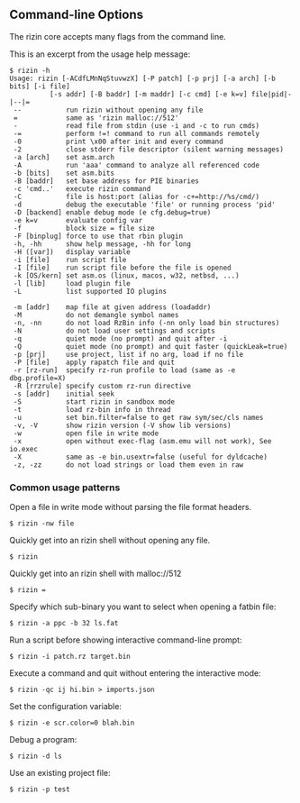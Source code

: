 ## Command-line Options

The rizin core accepts many flags from the command line.

This is an excerpt from the usage help message:
```
$ rizin -h
Usage: rizin [-ACdfLMnNqStuvwzX] [-P patch] [-p prj] [-a arch] [-b bits] [-i file]
          [-s addr] [-B baddr] [-m maddr] [-c cmd] [-e k=v] file|pid|-|--|=
 --           run rizin without opening any file
 =            same as 'rizin malloc://512'
 -            read file from stdin (use -i and -c to run cmds)
 -=           perform !=! command to run all commands remotely
 -0           print \x00 after init and every command
 -2           close stderr file descriptor (silent warning messages)
 -a [arch]    set asm.arch
 -A           run 'aaa' command to analyze all referenced code
 -b [bits]    set asm.bits
 -B [baddr]   set base address for PIE binaries
 -c 'cmd..'   execute rizin command
 -C           file is host:port (alias for -c+=http://%s/cmd/)
 -d           debug the executable 'file' or running process 'pid'
 -D [backend] enable debug mode (e cfg.debug=true)
 -e k=v       evaluate config var
 -f           block size = file size
 -F [binplug] force to use that rbin plugin
 -h, -hh      show help message, -hh for long
 -H ([var])   display variable
 -i [file]    run script file
 -I [file]    run script file before the file is opened
 -k [OS/kern] set asm.os (linux, macos, w32, netbsd, ...)
 -l [lib]     load plugin file
 -L           list supported IO plugins
```
```
 -m [addr]    map file at given address (loadaddr)
 -M           do not demangle symbol names
 -n, -nn      do not load RzBin info (-nn only load bin structures)
 -N           do not load user settings and scripts
 -q           quiet mode (no prompt) and quit after -i
 -Q           quiet mode (no prompt) and quit faster (quickLeak=true)
 -p [prj]     use project, list if no arg, load if no file
 -P [file]    apply rapatch file and quit
 -r [rz-run]  specify rz-run profile to load (same as -e dbg.profile=X)
 -R [rrzrule] specify custom rz-run directive
 -s [addr]    initial seek
 -S           start rizin in sandbox mode
 -t           load rz-bin info in thread
 -u           set bin.filter=false to get raw sym/sec/cls names
 -v, -V       show rizin version (-V show lib versions)
 -w           open file in write mode
 -x           open without exec-flag (asm.emu will not work), See io.exec
 -X           same as -e bin.usextr=false (useful for dyldcache)
 -z, -zz      do not load strings or load them even in raw
```

### Common usage patterns

Open a file in write mode without parsing the file format headers.
```
$ rizin -nw file
```
Quickly get into an rizin shell without opening any file.
```
$ rizin 
```
Quickly get into an rizin shell with malloc://512
```
$ rizin = 
```
Specify which sub-binary you want to select when opening a fatbin file:
```
$ rizin -a ppc -b 32 ls.fat
```
Run a script before showing interactive command-line prompt:
```
$ rizin -i patch.rz target.bin
```
Execute a command and quit without entering the interactive mode:
```
$ rizin -qc ij hi.bin > imports.json
```
Set the configuration variable:
```
$ rizin -e scr.color=0 blah.bin
```
Debug a program:
```
$ rizin -d ls
```
Use an existing project file:
```
$ rizin -p test
```
